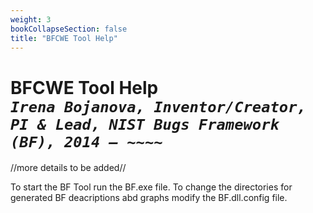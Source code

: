 ```yaml
---
weight: 3
bookCollapseSection: false
title: "BFCWE Tool Help"
---
```


<!-- Google tag (gtag.js) -->
<script async src="https://www.googletagmanager.com/gtag/js?id=G-PJ364XPP9F"></script>
<script>
  window.dataLayer = window.dataLayer || [];
  function gtag(){dataLayer.push(arguments);}
  gtag('js', new Date());

  gtag('config', 'G-PJ364XPP9F');
</script>

# BFCWE Tool Help<br/>_`Irena Bojanova, Inventor/Creator, PI & Lead, NIST Bugs Framework (BF), 2014 – ~~~~`_

//more details to be added//

To start the BF Tool run the BF.exe file.
To change the directories for generated BF deacriptions abd graphs modify the BF.dll.config file.
